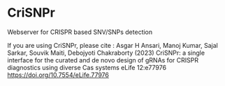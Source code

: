 # CriSNPr
Webserver for CRISPR based SNV/SNPs detection

If you are using CriSNPr, please cite : Asgar H Ansari, Manoj Kumar, Sajal Sarkar, Souvik Maiti, Debojyoti Chakraborty (2023) CriSNPr: a single interface for the curated and de novo design of gRNAs for CRISPR diagnostics using diverse Cas systems eLife 12:e77976 https://doi.org/10.7554/eLife.77976
